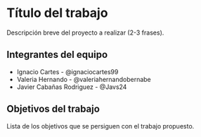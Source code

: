 # Título del trabajo

Descripción breve del proyecto a realizar (2-3 frases).

## Integrantes del equipo
* Ignacio Cartes - @ignaciocartes99
* Valeria Hernando - @valeriahernandobernabe
* Javier Cabañas Rodriguez - @Javs24

## Objetivos del trabajo

Lista de los objetivos que se persiguen con el trabajo propuesto.
